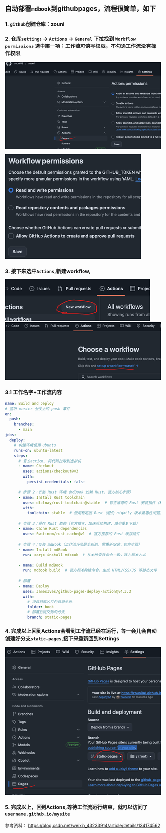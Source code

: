 ## 自动部署`mdbook`到githubpages，流程很简单，如下

### 1. `github`创建仓库：zouni

### 2. 仓库`settings` -> `Actions` -> `General` 下拉找到 `Workflow permissions` 选中第一项：工作流可读写权限，不勾选工作流没有操作权限
![alt text](../../res/blog/github/image.png)

![alt text](../../res/blog/github/image-1.png)

### 3. 接下来选中`Actions`,新建workflow,
![alt text](../../res/blog/github/image-2.png)
![alt text](../../res/blog/github/image-3.png)
### 3.1 工作名字+工作流内容
```yml
name: Build and Deploy
# 监听 master 分支上的 push 事件
on:
  push:
    branches:
      - main
jobs:
  deploy:
    # 构建环境使用 ubuntu
    runs-on: ubuntu-latest
    steps:
      # 官方action, 将代码拉取到虚拟机
      - name: Checkout
        uses: actions/checkout@v3
        with:
          persist-credentials: false

      # 步骤 2：安装 Rust 环境（mdBook 依赖 Rust，官方核心步骤）
      - name: Install Rust toolchain
        uses: dtolnay/rust-toolchain@stable  # 官方推荐的 Rust 安装插件（稳定版）
        with:
          toolchain: stable  # 使用稳定版 Rust（避免 nightly 版本兼容性问题）

      # 步骤 3：缓存 Rust 依赖（官方推荐，加速后续构建，减少重复下载）
      - name: Cache Rust dependencies
        uses: Swatinem/rust-cache@v2  # 官方推荐的 Rust 缓存插件

      # 步骤 4：安装 mdBook（工作流环境是全新的，需重新安装，官方步骤）
      - name: Install mdBook
        run: cargo install mdbook  # 与本地安装命令一致，官方标准方式

      - name: Build mdBook
        run: mdbook build  # 官方标准构建命令，生成 HTML/CSS/JS 等静态文件

      # 部署
      - name: Deploy
        uses: JamesIves/github-pages-deploy-action@v4.3.3
        with:
          # 项目配置的打包目录名称
          folder: book
          # 部署后提交到的分支
          branch: static-pages
```
### 4. 完成以上回到Actions会看到工作流已经在运行，等一会儿会自动创建好分支`static-pages`,接下来重新回到Settings
![alt text](../../res/blog/github/image-4.png)
### 5. 完成以上，回到Actions,等待工作流运行结束，就可以访问了`username.github.io/mysite`

参考资料：
https://blog.csdn.net/weixin_43233914/article/details/134174562